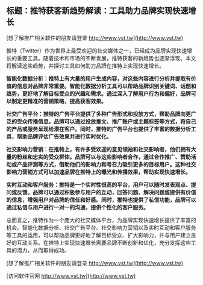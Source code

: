 ## **标题：推特获客新趋势解读：工具助力品牌实现快速增长**

[想了解推广相关软件的朋友请登录 http://www.vst.tw](http://www.vst.tw)

推特（Twitter）作为世界上最受欢迎的社交媒体之一，已经成为品牌实现快速增长的重要工具。随着技术和市场的不断发展，推特获客的新趋势也逐渐浮现。本文将解读这些趋势，并探讨工具如何助力品牌在推特上实现快速增长。

**智能化数据分析：推特上有大量的用户生成内容，对这些内容进行分析并提取有价值的信息对品牌非常重要。智能化数据分析工具可以帮助品牌识别关键词、话题和趋势，更好地了解目标受众的兴趣和需求。通过深入了解用户行为和偏好，品牌可以制定更精准的营销策略，提高获客效果。**

**社交广告平台：推特的广告平台提供了多种广告形式和投放方式，帮助品牌向更广泛的受众传播信息。品牌可以通过投放推文、推广账户或主题标签等方式，将自己的产品或服务呈现给潜在客户。同时，推特的广告平台也提供了丰富的数据分析工具，帮助品牌评估广告效果并进行实时优化。**

**社交影响力营销：在推特上，有许多受欢迎的意见领袖和社交影响者，他们拥有大量的粉丝和忠实的受众群体。品牌可以与这些影响者合作，通过合作推广、赞助活动或产品评测等方式，借助他们的影响力和号召力吸引更多的目标用户。这种社交影响力营销方式可以加速品牌在推特上的曝光和传播效果，帮助实现快速增长。**

**实时互动和客户服务：推特是一个实时性很高的平台，用户可以随时发表观点、提问或反馈。品牌可以通过积极参与用户的互动，回答问题、解决问题或提供有价值的信息，增强用户对品牌的信任和好感。同时，推特也提供了私信功能，品牌可以通过私信与用户进行一对一的沟通，提供个性化的客户服务。**

总而言之，推特作为一个庞大的社交媒体平台，为品牌实现快速增长提供了丰富的机会。智能化数据分析、社交广告平台、社交影响力营销以及实时互动和客户服务等工具的运用，可以帮助品牌更好地了解目标受众、扩大影响力，并与用户建立良好的互动关系。在推特上实现快速增长需要品牌不断创新和优化，充分发挥这些工具的潜力，从而取得成功。

[想了解推广相关软件的朋友请登录 http://www.vst.tw](http://www.vst.tw)


[访问软件官网 http://www.vst.tw](http://www.vst.tw)
